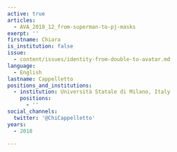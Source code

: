 ```yaml
---
active: true
articles:
  - AVA_2018_12_from-superman-to-pj-masks
exerpt: ''
firstname: Chiara
is_institution: false
issue:
  - content/issues/identity-from-double-to-avatar.md
language:
  - English
lastname: Cappelletto
positions_and_institutions:
  - institution: Università Statale di Milano, Italy
    positions:
      - ''
social_channels:
  twitter: '@ChiCappelletto'
years:
  - 2018

---
```

